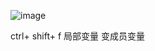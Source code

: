  ![image](https://github.com/CodingForAndroid/AppCartoon/blob/master/arts/first.gif)

ctrl+ shift+ f  局部变量 变成员变量